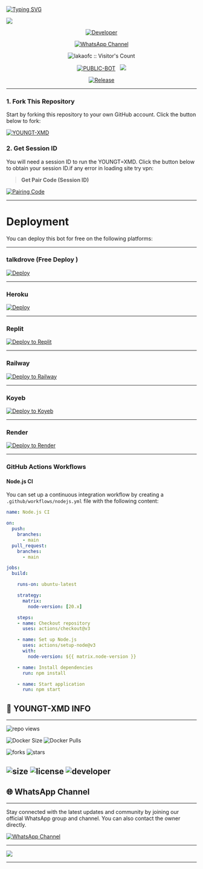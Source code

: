 <a href="https://git.io/typing-svg"><img src="https://readme-typing-svg.demolab.com?font=Black+Ops+One&size=100&pause=1000&color=B700FB&center=true&width=1000&height=200&lines=YOUNGT-XMD-V3.0.0" alt="Typing SVG" /></a>
  </p>
<a><img src='https://files.catbox.moe/izd8l0.jpeg'/></a>
<p align="center">
  <a href="https://github.com/lakaofc"><img title="Developer" src="https://img.shields.io/badge/Author-Mr%20Lakaofc-FF7604.svg?style=big-square&logo=github" /></a>
</p>

<div align="center">
  
[![WhatsApp Channel](https://img.shields.io/badge/Join-WhatsApp%20Channel-FF00F8?style=big-square&logo=whatsapp)](https://whatsapp.com/channel/0029Vb9p514JkK797wMg5y2N)
</div>

 <p align="center"><img src="https://profile-counter.glitch.me/{laka-md}/count.svg" alt="lakaofc :: Visitor's Count" old_src="https://profile-counter.glitch.me/{youngtee}/count.svg" /></p>


<p align="center">
<a href="https://github.com/Youngtee230/YOUNGT-XMD"><img title="PUBLIC-BOT" src="https://img.shields.io/static/v1?label=Language&message=English&style=square&color=darkpink"></a> &nbsp;
  <img src="https://komarev.com/ghpvc/?username=youngtee&label=VIEWS&style=square&color=blue" />
</p>
</p> 

<p align="center">
  <a href="https://github.com/Youngtee230/YOUNGT-XMD"><img title="Release" src="https://img.shields.io/badge/Release-%20v2.0.0-cyan.svg?style=for-the-badge&logo=appveyor" /></a>
</p>


***

### 1. Fork This Repository

Start by forking this repository to your own GitHub account. Click the button below to fork:

  <a href="https://github.com/Youngtee230/YOUNGT-XMD/fork"><img title="YOUNGT-XMD" src="https://img.shields.io/badge/FORK-YOUNGT,XMD-h?color=blue&style=for-the-badge&logo=stackshare"></a>
  
### 2. Get Session ID 

You will need a session ID to run the YOUNGT=XMD. Click the button below to obtain your session ID.if any error in loading site try vpn:

> **Get Pair Code (Session ID)**

<a href='https://laka-md-web.onrender.com' target="_blank">
  <img alt='Pairing Code' src='https://img.shields.io/badge/Get%20Pairing%20Code-0076D2?style=for-the-badge&logo=opencv&logoColor=black'/>
</a>
<br> 

---

# Deployment

You can deploy this bot for free on the following platforms:

---

### talkdrove (Free Deploy )  
[![Deploy](https://img.shields.io/badge/Deploy-TalkDrove-blue?logo=whatsapp)](https://host.talkdrove.com/share-bot/50)

---

###  Heroku
[![Deploy](https://www.herokucdn.com/deploy/button.svg)](https://dashboard.heroku.com/new?template=https://github.com/Youngtee230/YOUNGT-XMD)

---

###  Replit
[![Deploy to Replit](https://img.shields.io/badge/Deploy%20to%20Replit-blue?style=for-the-badge&logo=replit&logoColor=white)](https://replit.com/github/lakaofc/laka-md)

---


###  Railway
[![Deploy to Railway](https://img.shields.io/badge/Deploy%20to%20Railway-black?style=for-the-badge&logo=railway&logoColor=white)](https://railway.app/new/template/6KyYkk?referralCode=lakaofc)

---

###  Koyeb
[![Deploy to Koyeb](https://img.shields.io/badge/Deploy%20to%20Koyeb-orange?style=for-the-badge&logo=koyeb&logoColor=white)](https://app.koyeb.com/deploy?type=git&repository=https://github.com/lakaofc/laka-md)

---


###  Render
[![Deploy to Render](https://img.shields.io/badge/Deploy%20to%20Render-green?style=for-the-badge&logo=render&logoColor=white)](https://dashboard.render.com/deploy/srv-cjjm8m9k9qfdl8c2fnb0?repo=https://github.com/lakaofc/laka-md)

---


### GitHub Actions Workflows

#### Node.js CI

You can set up a continuous integration workflow by creating a `.github/workflows/nodejs.yml` file with the following content:

```yaml
name: Node.js CI

on:
  push:
    branches:
      - main
  pull_request:
    branches:
      - main

jobs:
  build:

    runs-on: ubuntu-latest

    strategy:
      matrix:
        node-version: [20.x]

    steps:
    - name: Checkout repository
      uses: actions/checkout@v3

    - name: Set up Node.js
      uses: actions/setup-node@v3
      with:
        node-version: ${{ matrix.node-version }}

    - name: Install dependencies
      run: npm install

    - name: Start application
      run: npm start
```



## 🔗 YOUNGT-XMD INFO

---

 ![repo views](https://hits.seeyoufarm.com/api/count/incr/badge.svg?url=https%3A%2F%2Fgithub.com%2Flakaofc%2Flaka-md&count_bg=%2379C83D&title_bg=%23555555&icon=gitpod.svg&icon_color=%23E7E7E7&title=Views&edge_flat=false)

![Docker Size](https://img.shields.io/docker/image-size/Youngtee230/YOUNGT-XMD?style=flat&logo=docker&label=Docker+Size)
![Docker Pulls](https://img.shields.io/docker/pulls/Youngtee230/YOUNGT-XMD?style=flat&logo=docker&label=Docker+Pulls)

![forks](https://img.shields.io/github/forks/Youngtee230/YOUNGT-XMD?label=Forks&style=social)
![stars](https://img.shields.io/github/stars/Youngtee230/YOUNGT-XMD?style=social)

![size](https://img.shields.io/github/repo-size/lakaofc/laka-md?color=purple&label=Repo%20Size&style=plastic)
![license](https://img.shields.io/github/license/Youngtee230/YOUNGT-XMD?color=purple&label=License&style=plastic)
![developer](https://img.shields.io/static/v1?label=Author&message=Laka%20ofc&color=purple&style=plastic)
----

## 🌐 WhatsApp Channel 

---

Stay connected with the latest updates and community by joining our official WhatsApp group and channel. You can also contact the owner directly.

[![WhatsApp Channel](https://img.shields.io/badge/Join-WhatsApp%20Channel-25D366?style=for-the-badge&logo=whatsapp)](https://whatsapp.com/channel/0029Vb9p514JkK797wMg5y2N)

---


<a><img src='https://i.imgur.com/LyHic3i.gif'/></a>

---
